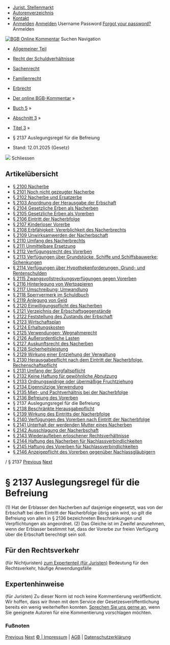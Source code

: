   * [Jurist. Stellenmarkt](https://bgb.kommentar.de/Buch-5/Abschnitt-3/Titel-3/</job-board> "Jurist. Stellenmarkt")
  * [Autorenverzeichnis](https://bgb.kommentar.de/Buch-5/Abschnitt-3/Titel-3/</Autorenverzeichnis> "Autorenverzeichnis")
  * [Kontakt](https://bgb.kommentar.de/Buch-5/Abschnitt-3/Titel-3/</Kontakt>)
  * [Anmelden](https://bgb.kommentar.de/Buch-5/Abschnitt-3/Titel-3/<#login> "show login form") [Anmelden](https://bgb.kommentar.de/Buch-5/Abschnitt-3/Titel-3/<#> "hide login form") Username Password
[Forgot your password?](https://bgb.kommentar.de/Buch-5/Abschnitt-3/Titel-3/</user/forgotpassword>) Anmelden 


[![BGB Online Kommentar](https://bgb.kommentar.de/extension/bgb/design/bgb/images/logo.png)](https://bgb.kommentar.de/Buch-5/Abschnitt-3/Titel-3/</> "BGB Online Kommentar")
Suchen
Navigation
  * [Allgemeiner Teil](https://bgb.kommentar.de/Buch-5/Abschnitt-3/Titel-3/</Buch-1>)
  * [Recht der Schuldverhältnisse](https://bgb.kommentar.de/Buch-5/Abschnitt-3/Titel-3/</Buch-2>)
  * [Sachenrecht](https://bgb.kommentar.de/Buch-5/Abschnitt-3/Titel-3/</Buch-3>)
  * [Familienrecht](https://bgb.kommentar.de/Buch-5/Abschnitt-3/Titel-3/</Buch-4>)
  * [Erbrecht](https://bgb.kommentar.de/Buch-5/Abschnitt-3/Titel-3/</Buch-5>)


  * [Der online BGB-Kommentar](https://bgb.kommentar.de/Buch-5/Abschnitt-3/Titel-3/</>) »
  * [Buch 5](https://bgb.kommentar.de/Buch-5/Abschnitt-3/Titel-3/</Buch-5>) »
  * [Abschnitt 3](https://bgb.kommentar.de/Buch-5/Abschnitt-3/Titel-3/</Buch-5/Abschnitt-3>) »
  * [Titel 3](https://bgb.kommentar.de/Buch-5/Abschnitt-3/Titel-3/</Buch-5/Abschnitt-3/Titel-3>) »
  * § 2137 Auslegungsregel für die Befreiung 
  * Stand: 12.01.2025 (Gesetz) 


![](https://vg01.met.vgwort.de/na/1c9909529ead4f509072c06d9081a7d5)
Schliessen 
## Artikelübersicht
  * [ § 2100 Nacherbe ](https://bgb.kommentar.de/Buch-5/Abschnitt-3/Titel-3/</Buch-5/Abschnitt-3/Titel-3/Nacherbe>)
  * [ § 2101 Noch nicht gezeugter Nacherbe ](https://bgb.kommentar.de/Buch-5/Abschnitt-3/Titel-3/</Buch-5/Abschnitt-3/Titel-3/Noch-nicht-gezeugter-Nacherbe>)
  * [ § 2102 Nacherbe und Ersatzerbe ](https://bgb.kommentar.de/Buch-5/Abschnitt-3/Titel-3/</Buch-5/Abschnitt-3/Titel-3/Nacherbe-und-Ersatzerbe>)
  * [ § 2103 Anordnung der Herausgabe der Erbschaft ](https://bgb.kommentar.de/Buch-5/Abschnitt-3/Titel-3/</Buch-5/Abschnitt-3/Titel-3/Anordnung-der-Herausgabe-der-Erbschaft>)
  * [ § 2104 Gesetzliche Erben als Nacherben ](https://bgb.kommentar.de/Buch-5/Abschnitt-3/Titel-3/</Buch-5/Abschnitt-3/Titel-3/Gesetzliche-Erben-als-Nacherben>)
  * [ § 2105 Gesetzliche Erben als Vorerben ](https://bgb.kommentar.de/Buch-5/Abschnitt-3/Titel-3/</Buch-5/Abschnitt-3/Titel-3/Gesetzliche-Erben-als-Vorerben>)
  * [ § 2106 Eintritt der Nacherbfolge ](https://bgb.kommentar.de/Buch-5/Abschnitt-3/Titel-3/</Buch-5/Abschnitt-3/Titel-3/Eintritt-der-Nacherbfolge>)
  * [ § 2107 Kinderloser Vorerbe ](https://bgb.kommentar.de/Buch-5/Abschnitt-3/Titel-3/</Buch-5/Abschnitt-3/Titel-3/Kinderloser-Vorerbe>)
  * [ § 2108 Erbfähigkeit; Vererblichkeit des Nacherbrechts ](https://bgb.kommentar.de/Buch-5/Abschnitt-3/Titel-3/</Buch-5/Abschnitt-3/Titel-3/Erbfaehigkeit-Vererblichkeit-des-Nacherbrechts>)
  * [ § 2109 Unwirksamwerden der Nacherbschaft ](https://bgb.kommentar.de/Buch-5/Abschnitt-3/Titel-3/</Buch-5/Abschnitt-3/Titel-3/Unwirksamwerden-der-Nacherbschaft>)
  * [ § 2110 Umfang des Nacherbrechts ](https://bgb.kommentar.de/Buch-5/Abschnitt-3/Titel-3/</Buch-5/Abschnitt-3/Titel-3/Umfang-des-Nacherbrechts>)
  * [ § 2111 Unmittelbare Ersetzung ](https://bgb.kommentar.de/Buch-5/Abschnitt-3/Titel-3/</Buch-5/Abschnitt-3/Titel-3/Unmittelbare-Ersetzung>)
  * [ § 2112 Verfügungsrecht des Vorerben ](https://bgb.kommentar.de/Buch-5/Abschnitt-3/Titel-3/</Buch-5/Abschnitt-3/Titel-3/Verfuegungsrecht-des-Vorerben>)
  * [ § 2113 Verfügungen über Grundstücke, Schiffe und Schiffsbauwerke; Schenkungen ](https://bgb.kommentar.de/Buch-5/Abschnitt-3/Titel-3/</Buch-5/Abschnitt-3/Titel-3/Verfuegungen-ueber-Grundstuecke-Schiffe-und-Schiffsbauwerke-Schenkungen>)
  * [ § 2114 Verfügungen über Hypothekenforderungen, Grund- und Rentenschulden ](https://bgb.kommentar.de/Buch-5/Abschnitt-3/Titel-3/</Buch-5/Abschnitt-3/Titel-3/Verfuegungen-ueber-Hypothekenforderungen-Grund-und-Rentenschulden>)
  * [ § 2115 Zwangsvollstreckungsverfügungen gegen Vorerben ](https://bgb.kommentar.de/Buch-5/Abschnitt-3/Titel-3/</Buch-5/Abschnitt-3/Titel-3/Zwangsvollstreckungsverfuegungen-gegen-Vorerben>)
  * [ § 2116 Hinterlegung von Wertpapieren ](https://bgb.kommentar.de/Buch-5/Abschnitt-3/Titel-3/</Buch-5/Abschnitt-3/Titel-3/Hinterlegung-von-Wertpapieren>)
  * [ § 2117 Umschreibung; Umwandlung ](https://bgb.kommentar.de/Buch-5/Abschnitt-3/Titel-3/</Buch-5/Abschnitt-3/Titel-3/Umschreibung-Umwandlung>)
  * [ § 2118 Sperrvermerk im Schuldbuch ](https://bgb.kommentar.de/Buch-5/Abschnitt-3/Titel-3/</Buch-5/Abschnitt-3/Titel-3/Sperrvermerk-im-Schuldbuch>)
  * [ § 2119 Anlegung von Geld ](https://bgb.kommentar.de/Buch-5/Abschnitt-3/Titel-3/</Buch-5/Abschnitt-3/Titel-3/Anlegung-von-Geld>)
  * [ § 2120 Einwilligungspflicht des Nacherben ](https://bgb.kommentar.de/Buch-5/Abschnitt-3/Titel-3/</Buch-5/Abschnitt-3/Titel-3/Einwilligungspflicht-des-Nacherben>)
  * [ § 2121 Verzeichnis der Erbschaftsgegenstände ](https://bgb.kommentar.de/Buch-5/Abschnitt-3/Titel-3/</Buch-5/Abschnitt-3/Titel-3/Verzeichnis-der-Erbschaftsgegenstaende>)
  * [ § 2122 Feststellung des Zustands der Erbschaft ](https://bgb.kommentar.de/Buch-5/Abschnitt-3/Titel-3/</Buch-5/Abschnitt-3/Titel-3/Feststellung-des-Zustands-der-Erbschaft>)
  * [ § 2123 Wirtschaftsplan ](https://bgb.kommentar.de/Buch-5/Abschnitt-3/Titel-3/</Buch-5/Abschnitt-3/Titel-3/Wirtschaftsplan>)
  * [ § 2124 Erhaltungskosten ](https://bgb.kommentar.de/Buch-5/Abschnitt-3/Titel-3/</Buch-5/Abschnitt-3/Titel-3/Erhaltungskosten>)
  * [ § 2125 Verwendungen; Wegnahmerecht ](https://bgb.kommentar.de/Buch-5/Abschnitt-3/Titel-3/</Buch-5/Abschnitt-3/Titel-3/Verwendungen-Wegnahmerecht>)
  * [ § 2126 Außerordentliche Lasten ](https://bgb.kommentar.de/Buch-5/Abschnitt-3/Titel-3/</Buch-5/Abschnitt-3/Titel-3/Ausserordentliche-Lasten>)
  * [ § 2127 Auskunftsrecht des Nacherben ](https://bgb.kommentar.de/Buch-5/Abschnitt-3/Titel-3/</Buch-5/Abschnitt-3/Titel-3/Auskunftsrecht-des-Nacherben>)
  * [ § 2128 Sicherheitsleistung ](https://bgb.kommentar.de/Buch-5/Abschnitt-3/Titel-3/</Buch-5/Abschnitt-3/Titel-3/Sicherheitsleistung>)
  * [ § 2129 Wirkung einer Entziehung der Verwaltung ](https://bgb.kommentar.de/Buch-5/Abschnitt-3/Titel-3/</Buch-5/Abschnitt-3/Titel-3/Wirkung-einer-Entziehung-der-Verwaltung>)
  * [ § 2130 Herausgabepflicht nach dem Eintritt der Nacherbfolge, Rechenschaftspflicht ](https://bgb.kommentar.de/Buch-5/Abschnitt-3/Titel-3/</Buch-5/Abschnitt-3/Titel-3/Herausgabepflicht-nach-dem-Eintritt-der-Nacherbfolge-Rechenschaftspflicht>)
  * [ § 2131 Umfang der Sorgfaltspflicht ](https://bgb.kommentar.de/Buch-5/Abschnitt-3/Titel-3/</Buch-5/Abschnitt-3/Titel-3/Umfang-der-Sorgfaltspflicht>)
  * [ § 2132 Keine Haftung für gewöhnliche Abnutzung ](https://bgb.kommentar.de/Buch-5/Abschnitt-3/Titel-3/</Buch-5/Abschnitt-3/Titel-3/Keine-Haftung-fuer-gewoehnliche-Abnutzung>)
  * [ § 2133 Ordnungswidrige oder übermäßige Fruchtziehung ](https://bgb.kommentar.de/Buch-5/Abschnitt-3/Titel-3/</Buch-5/Abschnitt-3/Titel-3/Ordnungswidrige-oder-uebermaessige-Fruchtziehung>)
  * [ § 2134 Eigennützige Verwendung ](https://bgb.kommentar.de/Buch-5/Abschnitt-3/Titel-3/</Buch-5/Abschnitt-3/Titel-3/Eigennuetzige-Verwendung>)
  * [ § 2135 Miet- und Pachtverhältnis bei der Nacherbfolge ](https://bgb.kommentar.de/Buch-5/Abschnitt-3/Titel-3/</Buch-5/Abschnitt-3/Titel-3/Miet-und-Pachtverhaeltnis-bei-der-Nacherbfolge>)
  * [ § 2136 Befreiung des Vorerben ](https://bgb.kommentar.de/Buch-5/Abschnitt-3/Titel-3/</Buch-5/Abschnitt-3/Titel-3/Befreiung-des-Vorerben>)
  * § 2137 Auslegungsregel für die Befreiung 
  * [ § 2138 Beschränkte Herausgabepflicht ](https://bgb.kommentar.de/Buch-5/Abschnitt-3/Titel-3/</Buch-5/Abschnitt-3/Titel-3/Beschraenkte-Herausgabepflicht>)
  * [ § 2139 Wirkung des Eintritts der Nacherbfolge ](https://bgb.kommentar.de/Buch-5/Abschnitt-3/Titel-3/</Buch-5/Abschnitt-3/Titel-3/Wirkung-des-Eintritts-der-Nacherbfolge>)
  * [ § 2140 Verfügungen des Vorerben nach Eintritt der Nacherbfolge ](https://bgb.kommentar.de/Buch-5/Abschnitt-3/Titel-3/</Buch-5/Abschnitt-3/Titel-3/Verfuegungen-des-Vorerben-nach-Eintritt-der-Nacherbfolge>)
  * [ § 2141 Unterhalt der werdenden Mutter eines Nacherben ](https://bgb.kommentar.de/Buch-5/Abschnitt-3/Titel-3/</Buch-5/Abschnitt-3/Titel-3/Unterhalt-der-werdenden-Mutter-eines-Nacherben>)
  * [ § 2142 Ausschlagung der Nacherbschaft ](https://bgb.kommentar.de/Buch-5/Abschnitt-3/Titel-3/</Buch-5/Abschnitt-3/Titel-3/Ausschlagung-der-Nacherbschaft>)
  * [ § 2143 Wiederaufleben erloschener Rechtsverhältnisse ](https://bgb.kommentar.de/Buch-5/Abschnitt-3/Titel-3/</Buch-5/Abschnitt-3/Titel-3/Wiederaufleben-erloschener-Rechtsverhaeltnisse>)
  * [ § 2144 Haftung des Nacherben für Nachlassverbindlichkeiten ](https://bgb.kommentar.de/Buch-5/Abschnitt-3/Titel-3/</Buch-5/Abschnitt-3/Titel-3/Haftung-des-Nacherben-fuer-Nachlassverbindlichkeiten>)
  * [ § 2145 Haftung des Vorerben für Nachlassverbindlichkeiten ](https://bgb.kommentar.de/Buch-5/Abschnitt-3/Titel-3/</Buch-5/Abschnitt-3/Titel-3/Haftung-des-Vorerben-fuer-Nachlassverbindlichkeiten>)
  * [ § 2146 Anzeigepflicht des Vorerben gegenüber Nachlassgläubigern ](https://bgb.kommentar.de/Buch-5/Abschnitt-3/Titel-3/</Buch-5/Abschnitt-3/Titel-3/Anzeigepflicht-des-Vorerben-gegenueber-Nachlassglaeubigern>)


/ § 2137 
[Previous](https://bgb.kommentar.de/Buch-5/Abschnitt-3/Titel-3/</Buch-5/Abschnitt-3/Titel-3/Befreiung-des-Vorerben> "§ 2136 Befreiung des Vorerben") [Next](https://bgb.kommentar.de/Buch-5/Abschnitt-3/Titel-3/</Buch-5/Abschnitt-3/Titel-3/Beschraenkte-Herausgabepflicht> "§ 2138 Beschränkte Herausgabepflicht")
# § 2137 Auslegungsregel für die Befreiung
(1) Hat der Erblasser den Nacherben auf dasjenige eingesetzt, was von der Erbschaft bei dem Eintritt der Nacherbfolge übrig sein wird, so gilt die Befreiung von allen in § 2136 bezeichneten Beschränkungen und Verpflichtungen als angeordnet.
(2) Das Gleiche ist im Zweifel anzunehmen, wenn der Erblasser bestimmt hat, dass der Vorerbe zur freien Verfügung über die Erbschaft berechtigt sein soll.
## Für den Rechtsverkehr 
(für Nichtjuristen)
[zum Expertenteil (für Juristen)](https://bgb.kommentar.de/Buch-5/Abschnitt-3/Titel-3/<#expertenhinweise>)
Bedeutung für den Rechtsverkehr, häufige Anwendungsfälle
## Expertenhinweise
(für Juristen)
Zu dieser Norm ist noch keine Kommentierung veröffentlicht. Wir hoffen, dass wir Ihnen mit dem Service der Gesetzesveröffentlichung bereits ein wenig weiterhelfen konnten. [Sprechen Sie uns gerne an](https://bgb.kommentar.de/Buch-5/Abschnitt-3/Titel-3/</Kontakt>), wenn Sie geeignete Autoren für eine Kommentierung vorschlagen möchten. 
### Fußnoten
[Previous](https://bgb.kommentar.de/Buch-5/Abschnitt-3/Titel-3/</Buch-5/Abschnitt-3/Titel-3/Befreiung-des-Vorerben> "§ 2136 Befreiung des Vorerben") [Next](https://bgb.kommentar.de/Buch-5/Abschnitt-3/Titel-3/</Buch-5/Abschnitt-3/Titel-3/Beschraenkte-Herausgabepflicht> "§ 2138 Beschränkte Herausgabepflicht")
[© | Impressum](https://bgb.kommentar.de/Buch-5/Abschnitt-3/Titel-3/</Kontakt>) | [AGB](https://bgb.kommentar.de/Buch-5/Abschnitt-3/Titel-3/</AGB>) | [Datenschutzerklärung](https://bgb.kommentar.de/Buch-5/Abschnitt-3/Titel-3/</Datenschutzerklaerung-fuer-Leser>)
